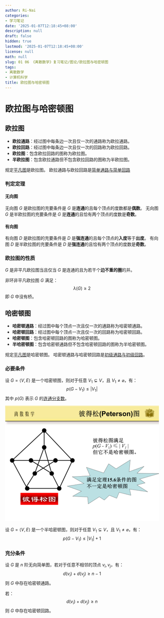 ```yaml
---
author: Ri-Nai
categories:
- 学习笔记
date: '2025-01-07T12:18:45+08:00'
description: null
draft: false
hidden: true
lastmod: '2025-01-07T12:18:45+08:00'
license: null
math: null
slug: 01 06 《离散数学》复习笔记/图论/欧拉图与哈密顿图
tags:
- 离散数学
- 计算机科学
title: 欧拉图与哈密顿图
---
```


# 欧拉图与哈密顿图

## 欧拉图
- **欧拉通路**：经过图中每条边一次且仅一次的通路称为欧拉通路。
- **欧拉回路**：经过图中每条边一次且仅一次的回路称为欧拉回路。
- **欧拉图**：包含欧拉回路的图称为欧拉图。
- **半欧拉图**：包含欧拉通路但不包含欧拉回路的图称为半欧拉图。  

规定[平凡图](../图的基本概念/#相关概念)是欧拉图。
欧拉通路与欧拉回路是[简单通路与简单回路](../图的基本概念/#通路与回路)

### 判定定理
#### 无向图
无向图 $G$ 是欧拉图的充要条件是 $G$ 是**连通**的且每个顶点的度数都是**偶数**。
无向图 $G$ 是半欧拉图的充要条件是 $G$ 是**连通**的且恰有两个顶点的度数是**奇数**。

#### 有向图
有向图 $D$ 是欧拉图的充要条件是 $D$ 是**强连通**的且每个顶点的**入度**等于**出度**。
有向图 $D$ 是半欧拉图的充要条件是 $D$ 是**强连通**的且恰有两个顶点的度数是**奇数**。

### 欧拉图的性质
$G$ 是非平凡欧拉图当且仅当 $G$ 是连通的且为若干个**边不重的圈**的并。

非环非平凡欧拉图 $G$ 满足：
$$\lambda(G) \geq 2$$
即 $G$ 中没有桥。

## 哈密顿图
- **哈密顿通路**：经过图中每个顶点一次且仅一次的通路称为哈密顿通路。
- **哈密顿回路**：经过图中每个顶点一次且仅一次的回路称为哈密顿回路。
- **哈密顿图**：包含哈密顿回路的图称为哈密顿图。
- **半哈密顿图**：包含哈密顿通路但不包含哈密顿回路的图称为半哈密顿图。

规定[平凡图](../图的基本概念/#相关概念)是哈密顿图。
哈密顿通路与哈密顿回路是[初级通路与初级回路](../图的基本概念/#通路与回路)。

### 必要条件
设 $G = \langle V, E \rangle$ 是一个哈密顿图，则对于任意 $V_1 \varsubsetneq V$，且 $V_1 \neq \varnothing$，有：
$$p(G - V_1) \leq \left|V_1\right|$$
其中 $p(G)$ 表示 $G$ 的[连通分支数](../图的基本概念/#图的连通性)。

![彼得松图](../../imgs/彼得松图.png)

设 $G = \langle V, E \rangle$ 是一个半哈密顿图，则对于任意 $V_1 \varsubsetneq V$，且 $V_1 \neq \varnothing$，有：
$$p(G - V_1) \leq \left|V_1\right| + 1$$

### 充分条件
设 $G$ 是 $n$ 阶无向简单图，若对于任意不相邻的顶点 $v_i, v_j$，有：
$$d(v_i) + d(v_j) \geq n - 1$$
则 $G$ 中存在哈密顿通路。

若：
$$d(v_i) + d(v_j) \geq n$$
则 $G$ 中存在哈密顿回路。


